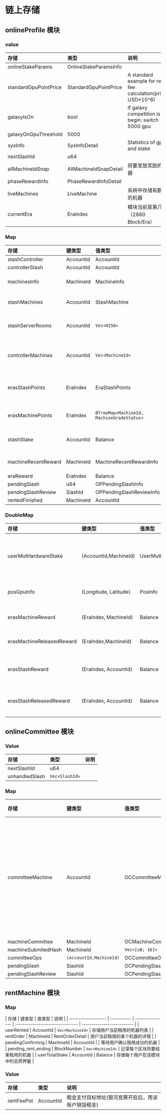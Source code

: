 # 链上存储

## onlineProfile 模块

### value

| 存储                  | 类型                   | 说明                                                          |
| :-------------------- | :--------------------- | :------------------------------------------------------------ |
| onlineStakeParams     | OnlineStakeParamsInfo  |                                                               |
| standardGpuPointPrice | StandardGpuPointPrice  | A standard example for rent fee calculation(price: USD\*10^6) |
| galaxyIsOn            | bool                   | If galaxy competition is begin: switch 5000 gpu               |
| galaxyOnGpuThreshold  | 5000                   |                                                               |
| sysInfo               | SysInfoDetail          | Statistics of gpu and stake                                   |
| nextSlashId           | u64                    |                                                               |
| allMachineIdSnap      | AllMachineIdSnapDetail | 将要发放奖励的机器                                            |
| phaseRewardInfo       | PhaseRewardInfoDetail  |                                                               |
| liveMachines          | LiveMachine            | 系统中存储有数据的机器                                        |
| currentEra            | EraIndex               | 模块当前是第几天（2880 Block/Era）                            |

### Map

| 存储                | 键类型    | 值类型                                    | 说明                                  |
| :------------------ | :-------- | :---------------------------------------- | :------------------------------------ |
| stashController     | AccountId | AccountId                                 |                                       |
| controllerStash     | AccountId | AccountId                                 |                                       |
| machinesInfo        | MachineId | MachineInfo                               | Detail info of machines               |
| stashMachines       | AccountId | StashMachine                              | Statistics of stash account           |
| stashServerRooms    | AccountId | `Vec<H256>`                               | Server rooms in stash account         |
| controllerMachines  | AccountId | `Vec<MachineId>`                          | All machines controlled by controller |
| erasStashPoints     | EraIndex  | EraStashPoints                            | 每个 Era 资金账户的得分快照           |
| erasMachinePoints   | EraIndex  | `BTreeMap<MachineId, MachineGradeStatus>` | 每个 Era 机器的得分快照               |
| stashStake          | AccountId | Balance                                   | 资金账户的质押总计                    |
| machineRecentReward | MachineId | MachineRecentRewardInfo                   | store max 150 era reward              |
| eraReward           | EraIndex  | Balance                                   |                                       |
| pendingSlash        | u64       | OPPendingSlashInfo                        |                                       |
| pendingSlashReview  | SlashId   | OPPendingSlashReviewInfo                  |                                       |
| rentedFinished      | MachineId | AccountId                                 |                                       |

### DoubleMap

| 存储                      | 键类型                | 值类型                   | 说明                                                   |
| :------------------------ | :-------------------- | :----------------------- | :----------------------------------------------------- |
| userMutHardwareStake      | (AccountId,MachineId) | UserMutHardwareStakeInfo | Reonline to change hardware, should stake some balance |
| posGpuInfo                | (Longitude, Latitude) | PosInfo                  | Statistics of gpu in one position                      |
| erasMachineReward         | (EraIndex, MachineId) | Balance                  | 某个 Era 机器获得的总奖励                              |
| erasMachineReleasedReward | (EraIndex,MachineId)  | Balance                  | 某个 Era 机器释放的总奖励                              |
| erasStashReward           | (EraIndex, AccountId) | Balance                  | 某个 Era Stash 获得的总奖励                            |
| erasStashReleasedReward   | (EraIndex, AccountId) | Balance                  | 某个 Era Stash 解锁的总奖励                            |

## onlineCommittee 模块

### Value

| 存储           | 类型           | 说明 |
| :------------- | :------------- | :--- |
| nextSlashId    | u64            |      |
| unhandledSlash | `Vec<SlashId>` |      |

### Map

| 存储                | 键类型                  | 值类型                   | 说明                             |
| :------------------ | :---------------------- | :----------------------- | :------------------------------- |
| committeeMachine    | AccountId               | OCCommitteeMachineList   | 存储用户订阅的不同确认阶段的机器 |
| machineCommittee    | MachineId               | OCMachineCommitteeList   |                                  |
| machineSubmitedHash | MachineId               | `Vec<[u8; 16]>`          |                                  |
| committeeOps        | `(AccountId,MachineId)` | OCCommitteeOps           |                                  |
| pendingSlash        | SlashId                 | OCPendingSlashInfo       |                                  |
| pendingSlashReview  | SlashId                 | OCPendingSlashReviewInfo |                                  |

## rentMachine 模块

### Map

| 存储                | 键类型      | 值类型           | 说明                             |
| :------------------ | :---------- | :--------------- | :------------------------------- | -------------------------- |
| userRented          | AccountId   | `Vec<MachineId>` | 存储用户当前租用的机器列表       |
| rentOrder           | MachineId   | RentOrderDetail  | 用户当前租用的某个机器的详情     |
| pendingConfirming   | MachineId   | AccountId        |                                  | 等待用户确认租用成功的机器 |
| pending_rent_ending | BlockNumber | `Vec<MachineId>` | 记录每个区块将要结束租用的机器   |
| userTotalStake      | AccountId   | Balance          | 存储每个用户在该模块中的总质押量 |

### Value

| 存储       | 类型      | 说明                                               |
| :--------- | :-------- | :------------------------------------------------- |
| rentFeePot | AccountId | 租金支付目标地址(银河竞赛开启后，用该账户销毁租金) |
